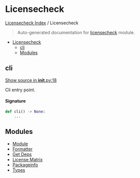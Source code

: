 # Licensecheck

[Licensecheck Index](../README.md#licensecheck-index) /
Licensecheck

> Auto-generated documentation for [licensecheck](../../../licensecheck/__init__.py) module.

- [Licensecheck](#licensecheck)
  - [cli](#cli)
  - [Modules](#modules)

## cli

[Show source in __init__.py:18](../../../licensecheck/__init__.py#L18)

Cli entry point.

#### Signature

```python
def cli() -> None:
    ...
```



## Modules

- [Module](./module.md)
- [Formatter](./formatter.md)
- [Get Deps](./get_deps.md)
- [License Matrix](./license_matrix.md)
- [Packageinfo](./packageinfo.md)
- [Types](./types.md)
